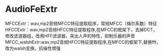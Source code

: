 # AudioFeExtr
MFCCExtr：wav,mp2音频MFCC特征提取程序，常规MFCC（梅尔系数）特征
HFCCExtr：wav,mp2音频HFCC特征提取程序,在MFCC的框架下，去掉DCT，修改滤波器组，改用HFF滤波器，突出人声的特性，抑制乐器的声音
MFCC_walshExtr:wav,mp2音频HFCC特征提取程序,在MFCC的框架下,替换fft，改为walsh变换，抗噪性增强
